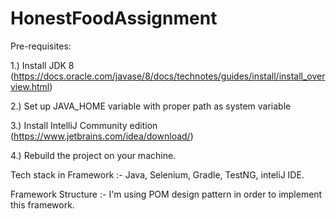 # HonestFoodAssignment


Pre-requisites:

1.) Install JDK 8 (https://docs.oracle.com/javase/8/docs/technotes/guides/install/install_overview.html)

2.) Set up JAVA_HOME variable with proper path as system variable

3.) Install IntelliJ Community edition (https://www.jetbrains.com/idea/download/)

4.) Rebuild the project on your machine.


Tech stack in Framework :- Java, Selenium, Gradle, TestNG, inteliJ IDE.

Framework Structure :- I'm using POM design pattern in order to implement this framework.
